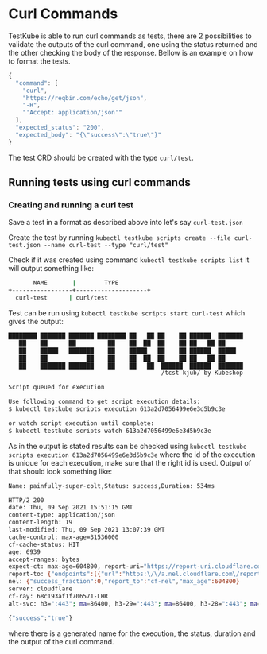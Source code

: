 # Curl Commands

TestKube is able to run curl commands as tests, there are 2 possibilities to validate the outputs of the curl command, one using the status returned and the other checking the body of the response. Bellow is an example on how to format the tests.

```js
{
  "command": [
    "curl",
    "https://reqbin.com/echo/get/json",
    "-H",
    "'Accept: application/json'"
  ],
  "expected_status": "200",
  "expected_body": "{\"success\":\"true\"}"
}
```

The test CRD should be created with the type `curl/test`.

## Running tests using curl commands

### Creating and running a curl test

Save a test in a format as described above into let's say `curl-test.json`

Create the test by running `kubectl testkube scripts create --file curl-test.json --name curl-test --type "curl/test"`

Check if it was created using command `kubectl testkube scripts list` it will output something like:

```sh
       NAME       |        TYPE         
+-----------------+--------------------+
  curl-test      | curl/test  
```

Test can be run using `kubectl testkube scripts start curl-test` which gives the output:

```sh
████████ ███████ ███████ ████████ ██   ██ ██    ██ ██████  ███████ 
   ██    ██      ██         ██    ██  ██  ██    ██ ██   ██ ██      
   ██    █████   ███████    ██    █████   ██    ██ ██████  █████   
   ██    ██           ██    ██    ██  ██  ██    ██ ██   ██ ██      
   ██    ███████ ███████    ██    ██   ██  ██████  ██████  ███████ 
                                           /tɛst kjub/ by Kubeshop

Script queued for execution

Use following command to get script execution details:
$ kubectl testkube scripts execution 613a2d7056499e6e3d5b9c3e

or watch script execution until complete:
$ kubectl testkube scripts watch 613a2d7056499e6e3d5b9c3e
```

As in the output is stated results can be checked using `kubectl testkube scripts execution 613a2d7056499e6e3d5b9c3e` where the id of the execution is unique for each execution, make sure that the right id is used. Output of that should look something like:

```sh
Name: painfully-super-colt,Status: success,Duration: 534ms

HTTP/2 200 
date: Thu, 09 Sep 2021 15:51:15 GMT
content-type: application/json
content-length: 19
last-modified: Thu, 09 Sep 2021 13:07:39 GMT
cache-control: max-age=31536000
cf-cache-status: HIT
age: 6939
accept-ranges: bytes
expect-ct: max-age=604800, report-uri="https://report-uri.cloudflare.com/cdn-cgi/beacon/expect-ct"
report-to: {"endpoints":[{"url":"https:\/\/a.nel.cloudflare.com\/report\/v3?s=OZHPfvLjuVhpklzeGvhs8Ic0w%2FJ1%2BKgMcXeichnmMt9lKxF%2Fkco%2FHD2Z2vWfvInH9IPNuAQpjKu1Roqy8efIhVztIhvBP14Wx4wdBsQhzxUe9znZ%2Fmanwsky5G3Q"}],"group":"cf-nel","max_age":604800}
nel: {"success_fraction":0,"report_to":"cf-nel","max_age":604800}
server: cloudflare
cf-ray: 68c193af1f706571-LHR
alt-svc: h3=":443"; ma=86400, h3-29=":443"; ma=86400, h3-28=":443"; ma=86400, h3-27=":443"; ma=86400

{"success":"true"}
```

where there is a generated name for the execution, the status, duration and the output of the curl command.
